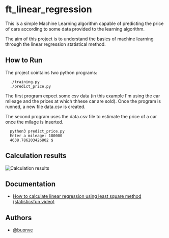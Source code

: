 
# ft_linear_regression

This is a simple Machine Learning algorithm capable of predicting the price of cars according to some data provided to the learning algorithm.

The aim of this project is to understand the basics of machine learning through the linear regression statistical method.



## How to Run

The project cointains two python programs:

```
  ./training.py
  ./predict_price.py
```
The first program expect some csv data (in this example I'm using the car mileage and the prices at which thhese car are sold).
Once the program is runned, a new file data.csv is created.

The second program uses the data.csv file to estimate the price of a car once the milage is inserted.

```
  python3 predict_price.py
  Enter a mileage: 180000
  4638.786203426802 $
```

## Calculation results

![Calculation results](https://i.ibb.co/5spkTsX/Screen-Shot-2022-04-27-at-17-26-02.png)

    
## Documentation

 - [How to calculate linear regression using least square method (statisticsfun video)](https://www.youtube.com/watch?v=JvS2triCgOY)


## Authors

- [@buonve](https://www.github.com/buonve)
